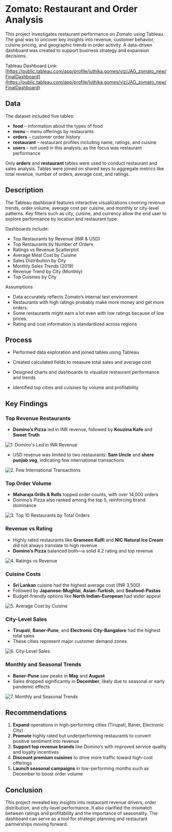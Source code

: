 # Zomato: Restaurant and Order Analysis

This project investigates restaurant performance on Zomato using Tableau. The goal was to uncover key insights into revenue, customer behavior, cuisine pricing, and geographic trends in order activity. A data-driven dashboard was created to support business strategy and expansion decisions.

Tableau Dashboard Link: [https://public.tableau.com/app/profile/juthika.gomes/viz/JAG_zomato_new/FinalDashboard](https://public.tableau.com/app/profile/juthika.gomes/viz/JAG_zomato_new/FinalDashboard)

## Data

The dataset included five tables:

* **food** – information about the types of food
* **menu** – menu offerings by restaurants
* **orders** – customer order history
* **restaurant** – restaurant profiles including name, ratings, and cuisine
* **users** – not used in this analysis, as the focus was restaurant performance

Only **orders** and **restaurant** tables were used to conduct restaurant and sales analysis. Tables were joined on shared keys to aggregate metrics like total revenue, number of orders, average cost, and ratings.

## Description

The Tableau dashboard features interactive visualizations covering revenue trends, order volume, average cost per cuisine, and monthly or city-level patterns. Key filters such as city, cuisine, and currency allow the end user to explore performance by location and restaurant type.

Dashboards include:

* Top Restaurants by Revenue (INR & USD)
* Top Restaurants by Number of Orders
* Ratings vs Revenue Scatterplot
* Average Meal Cost by Cuisine
* Sales Distribution by City
* Monthly Sales Trends (2019)
* Revenue Trend by City (Monthly)
* Top Cuisines by City

Assumptions

* Data accurately reflects Zomato’s internal test environment
* Restaurants with high ratings probably make more money and get more orders.
* Some restaurants might earn a lot even with low ratings because of low prices.
* Rating and cost information is standardized across regions

## Process

* Performed data exploration and joined tables using Tableau  
    
* Created calculated fields to measure total sales and average cost  
    
* Designed charts and dashboards to visualize restaurant performance and trends  
    
* Identified top cities and cuisines by volume and profitability

## Key Findings

### Top Revenue Restaurants

* **Domino’s Pizza** led in INR revenue, followed by **Kouzina Kafe** and **Sweet Truth**

![1. Domino's Led in INR Revenue](1_Dominos_Led_in_INR_Revenue.png)

* USD revenue was limited to two restaurants: **Sam Uncle** and **shere punjab veg**, indicating few international transactions  

![2. Few International Transactions](2_Few_International_Transactions.png)

### Top Order Volume

* **Maharaja Grills & Rolls** topped order counts, with over 14,000 orders
* Domino’s Pizza also ranked among the top 5, reinforcing brand dominance

![3. Top 10 Restaurants by Total Orders](3_Top_10_Restaurants_by_Total_Orders.png)

### Revenue vs Rating

* Highly rated restaurants like **Grameen Kulfi** and **NIC Natural Ice Cream** did not always translate to high revenue
* **Domino’s Pizza** balanced both—a solid 4.2 rating and top revenue

![4. Ratings vs Revenue](4_Ratings_vs_Revenue.png)  

### Cuisine Costs

* **Sri Lankan** cuisine had the highest average cost (INR 3,500)
* Followed by **Japanese-Mughlai**, **Asian-Turkish**, and **Seafood-Pastas**
* Budget-friendly options like **North Indian-European** had wider appeal

![5. Average Cost by Cuisine](5_Average_Cost_by_Cuisine.png)

### City-Level Sales

* **Tirupati**, **Baner-Pune**, and **Electronic City-Bangalore** had the highest total sales
* These cities represent major customer demand zones  

![6. City-Level Sales](6_City_Level_Sales.png)

### Monthly and Seasonal Trends

* **Baner-Pune** saw peaks in **May** and **August**
* Sales dropped significantly in **December**, likely due to seasonal or early pandemic effects  

![7. Monthly and Seasonal Trends](7_Monthly_and_Seasonal_Trends.png)

## Recommendations

1. **Expand** operations in high-performing cities (Tirupati, Baner, Electronic City)
2. **Promote** highly rated but underperforming restaurants to convert positive sentiment into revenue
3. **Support top revenue brands** like Domino’s with improved service quality and loyalty incentives
4. **Discount premium cuisines** to drive more traffic toward high-cost offerings
5. **Launch seasonal campaigns** in low-performing months such as December to boost order volume

## Conclusion

This project revealed key insights into restaurant revenue drivers, order distribution, and city-level performance. It also clarified the mismatch between ratings and profitability and the importance of seasonality. The dashboard can serve as a tool for strategic planning and restaurant partnerships moving forward.
